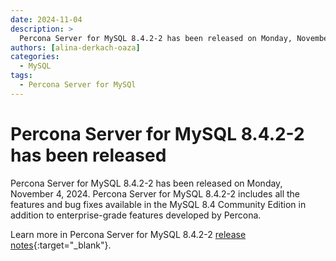 ```yaml
---
date: 2024-11-04
description: >
  Percona Server for MySQL 8.4.2-2 has been released on Monday, November 4, 2024.
authors: [alina-derkach-oaza]
categories:
  - MySQL
tags:
  - Percona Server for MySQl
---
```


# Percona Server for MySQL 8.4.2-2 has been released

<!-- more -->

Percona Server for MySQL 8.4.2-2 has been released on Monday, November 4, 2024. Percona Server for MySQL 8.4.2-2 includes all the features and bug fixes available in the MySQL 8.4 Community Edition in addition to enterprise-grade features developed by Percona. 

Learn more in Percona Server for MySQL 8.4.2-2 [release notes](https://docs.percona.com/percona-server/8.4/release-notes/8.4.2-2.html){:target="_blank"}.

